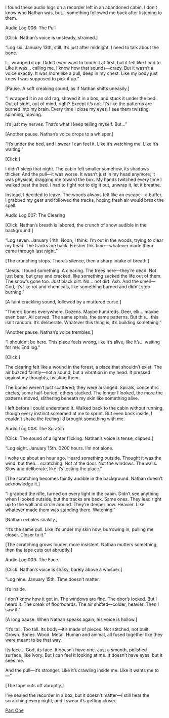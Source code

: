 I found these audio logs on a recorder left in an abandoned cabin. I don’t know who Nathan was, but… something followed me back after listening to them.

Audio Log 006: The Pull

[Click. Nathan’s voice is unsteady, strained.]

“Log six. January 13th, still. It’s just after midnight. I need to talk about the bone.

I… wrapped it up. Didn’t even want to touch it at first, but it felt like I had to. Like it was… calling me. I know how that sounds—crazy. But it wasn’t a voice exactly. It was more like a pull, deep in my chest. Like my body just knew I was supposed to pick it up.”

[Pause. A soft creaking sound, as if Nathan shifts uneasily.]

“I wrapped it in an old rag, shoved it in a box, and stuck it under the bed. Out of sight, out of mind, right? Except it’s not. It’s like the patterns are burned into my brain. Every time I close my eyes, I see them twisting, spinning, moving.

It’s just my nerves. That’s what I keep telling myself. But…”

[Another pause. Nathan’s voice drops to a whisper.]

“It’s under the bed, and I swear I can feel it. Like it’s watching me. Like it’s waiting.”

[Click.]

I didn’t sleep that night. The cabin felt smaller somehow, its shadows thicker. And the pull—it was worse. It wasn’t just in my head anymore; it was physical, dragging me toward the box. My hands twitched every time I walked past the bed. I had to fight not to dig it out, unwrap it, let it breathe.

Instead, I decided to leave. The woods always felt like an escape—a buffer. I grabbed my gear and followed the tracks, hoping fresh air would break the spell.

Audio Log 007: The Clearing

[Click. Nathan’s breath is labored, the crunch of snow audible in the background.]

“Log seven. January 14th. Noon, I think. I’m out in the woods, trying to clear my head. The tracks are back. Fresher this time—whatever made them came through last night.”

[The crunching stops. There’s silence, then a sharp intake of breath.]

“Jesus. I found something. A clearing. The trees here—they’re dead. Not just bare, but gray and cracked, like something sucked the life out of them. The snow’s gone too. Just black dirt. No… not dirt. Ash. And the smell—God, it’s like rot and chemicals, like something burned and didn’t stop burning.”

[A faint crackling sound, followed by a muttered curse.]

“There’s bones everywhere. Dozens. Maybe hundreds. Deer, elk… maybe even bear. All carved. The same spirals, the same patterns. But this… this isn’t random. It’s deliberate. Whatever this thing is, it’s building something.”

[Another pause. Nathan’s voice trembles.]

“I shouldn’t be here. This place feels wrong, like it’s alive, like it’s… waiting for me. End log.”

[Click.]

The clearing felt like a wound in the forest, a place that shouldn’t exist. The air buzzed faintly—not a sound, but a vibration in my head. It pressed against my thoughts, twisting them.

The bones weren’t just scattered; they were arranged. Spirals, concentric circles, some half-buried, others stacked. The longer I looked, the more the patterns moved, slithering beneath my skin like something alive.

I left before I could understand it. Walked back to the cabin without running, though every instinct screamed at me to sprint. But even back inside, I couldn’t shake the feeling I’d brought something with me.

Audio Log 008: The Scratch

[Click. The sound of a lighter flicking. Nathan’s voice is tense, clipped.]

“Log eight. January 15th. 0200 hours. I’m not alone.

I woke up about an hour ago. Heard something outside. Thought it was the wind, but then… scratching. Not at the door. Not the windows. The walls. Slow and deliberate, like it’s testing the place.”

[The scratching becomes faintly audible in the background. Nathan doesn’t acknowledge it.]

“I grabbed the rifle, turned on every light in the cabin. Didn’t see anything when I looked outside, but the tracks are back. Same ones. They lead right up to the wall and circle around. They’re deeper now. Heavier. Like whatever made them was standing there. Watching.”

[Nathan exhales shakily.]

“It’s the same pull. Like it’s under my skin now, burrowing in, pulling me closer. Closer to it.”

[The scratching grows louder, more insistent. Nathan mutters something, then the tape cuts out abruptly.]

Audio Log 009: The Face

[Click. Nathan’s voice is shaky, barely above a whisper.]

“Log nine. January 15th. Time doesn’t matter.

It’s inside.

I don’t know how it got in. The windows are fine. The door’s locked. But I heard it. The creak of floorboards. The air shifted—colder, heavier. Then I saw it.”

[A long pause. When Nathan speaks again, his voice is hollow.]

“It’s tall. Too tall. Its body—it’s made of pieces. Not stitched, not built. Grown. Bones. Wood. Metal. Human and animal, all fused together like they were meant to be that way.

Its face… God, its face. It doesn’t have one. Just a smooth, polished surface, like ivory. But I can feel it looking at me. It doesn’t have eyes, but it sees me.

And the pull—it’s stronger. Like it’s crawling inside me. Like it wants me to—”

[The tape cuts off abruptly.]

I’ve sealed the recorder in a box, but it doesn’t matter—I still hear the scratching every night, and I swear it’s getting closer.

[Part One](https://www.reddit.com/r/nosleep/s/3OtJQNOD3A)